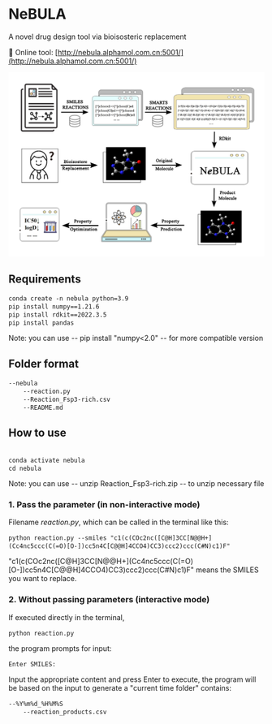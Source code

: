 # NeBULA

A novel drug design tool via bioisosteric replacement

🔗 Online tool: [http://nebula.alphamol.com.cn:5001/](http://nebula.alphamol.com.cn:5001/)

![image](https://github.com/xinh03/NeBULA/blob/main/Figure_github.png)

<h2>Requirements</h2>
<pre><code>conda create -n nebula python=3.9
pip install numpy==1.21.6
pip install rdkit==2022.3.5
pip install pandas</code></pre>
<p>Note: you can use -- pip install "numpy<2.0" -- for more compatible version</p>

<h2>Folder format</h2>
<pre><code>--nebula
    --reaction.py
    --Reaction_Fsp3-rich.csv
    --README.md</code></pre>

<h2>How to use</h2>
<pre><code>
conda activate nebula
cd nebula
</code></pre>
<p>Note: you can use -- unzip Reaction_Fsp3-rich.zip -- to unzip necessary file</p>

<h3>1. Pass the parameter (in non-interactive mode)</h3>
<p>Filename <em>reaction.py</em>, which can be called in the terminal like this:</p>
<pre><code>python reaction.py --smiles "c1(c(COc2nc([C@H]3CC[N@@H+](Cc4nc5ccc(C(=O)[O-])cc5n4C[C@@H]4CCO4)CC3)ccc2)ccc(C#N)c1)F"</code></pre>
<p>"c1(c(COc2nc([C@H]3CC[N@@H+](Cc4nc5ccc(C(=O)[O-])cc5n4C[C@@H]4CCO4)CC3)ccc2)ccc(C#N)c1)F" means the SMILES you want to replace.</p>

<h3>2. Without passing parameters (interactive mode)</h3>
<p>If executed directly in the terminal,</p>
<pre><code>python reaction.py</code></pre>
<p>the program prompts for input:</p>
<pre><code>Enter SMILES:</code></pre>
<p>Input the appropriate content and press Enter to execute, the program will be based on the input to generate a "current time folder" contains: </p>
<pre><code>--%Y%m%d_%H%M%S
    --reaction_products.csv</code></pre>


